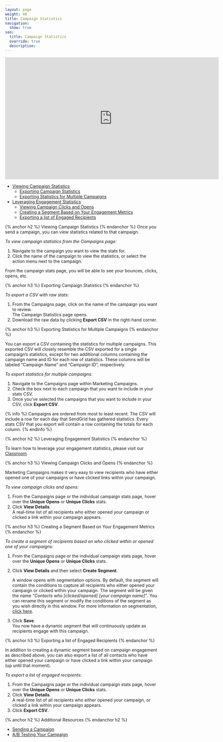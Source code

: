 ```yaml
---
layout: page
weight: 40
title: Campaign Statistics
navigation:
  show: true
seo:
  title: Campaign Statistics
  override: true
  description:
---
```


<iframe src="https://player.vimeo.com/video/221496791" width="700" height="400" frameborder="0" webkitallowfullscreen mozallowfullscreen allowfullscreen></iframe>

* [Viewing Campaign Statistics](#-Viewing-Campaign-Statistics)
   * [Exporting Campaign Statistics](#-Exporting-Campaign-Statistics)
   * [Exporting Statistics for Multiple Campaigns](#-Exporting-Statistics-for-Multiple-Campaigns)
* [Leveraging Engagement Statistics](#-Leveraging-Engagement-Statistics)
   * [Viewing Campaign Clicks and Opens](#-Viewing-Campaign-Clicks-and-Opens)
   * [Creating a Segment Based on Your Engagement Metrics](#-Creating-a-Segment-Based-on-Your-Engagement-Metrics)
   * [Exporting a list of Engaged Recipients](#-Exporting-a-list-of-Engaged-Recipients)

{% anchor h2 %}
Viewing Campaign Statistics
{% endanchor %}
Once you send a campaign, you can view statistics related to that campaign.

*To view campaign statistics from the Campaigns page:*

1. Navigate to the campaign you want to view the stats for.
1. Click the name of the campaign to view the statistics, or select the action menu next to the campaign.

From the campaign stats page, you will be able to see your bounces, clicks, opens, etc.

{% anchor h3 %}
Exporting Campaign Statistics
{% endanchor %}

*To export a CSV with raw stats:*

 1. From the Campaigns page, click on the name of the campaign you want to review.
    <br>The Campaign Statistics page opens.
 1. Download the raw data by clicking **Export CSV** in the right-hand corner.

{% anchor h3 %}
Exporting Statistics for Multiple Campaigns
{% endanchor %}

You can export a CSV containing the statistics for multiple campaigns. This exported CSV will closely resemble the CSV exported for a single campaign’s statistics, except for two additional columns containing the campaign name and ID for each row of statistics. These columns will be labeled “Campaign Name” and “Campaign ID”, respectively.

*To export statistics for multiple campaigns:*

1. Navigate to the Campaigns page within Marketing Campaigns.
1. Check the box next to each campaign that you want to include in your stats CSV.
1. Once you’ve selected the campaigns that you want to include in your CSV, click **Export CSV**.

{% info %}
Campaigns are ordered from most to least recent.
The CSV will include a row for each day that SendGrid has gathered statistics.
Every stats CSV that you export will contain a row containing the totals for each column.
{% endinfo %}

{% anchor h2 %}
Leveraging Engagement Statistics
{% endanchor %}

To learn how to leverage your engagement statistics, please visit our [Classroom]({{root_url}}/Classroom/Basics/Marketing_Campaigns/engagement_stats.html).

{% anchor h3 %}
Viewing Campaign Clicks and Opens
{% endanchor %}

Marketing Campaigns makes it very easy to view recipients who have either opened one of your campaigns or have clicked links within your campaign.

*To view campaign clicks and opens:*

1. From the Campaigns page or the individual campaign stats page, hover over the **Unique Opens** or **Unique Clicks** stats.
1. Click **View Details**.
   <br>A real-time list of all recipients who either opened your campaign or clicked a link within your campaign appears.

{% anchor h3 %}
Creating a Segment Based on Your Engagement Metrics
{% endanchor %}

*To create a segment of recipients based on who clicked within or opened one of your campaigns:*

1. From the Campaigns page or the individual campaign stats page, hover over the **Unique Opens** or **Unique Clicks** stats.
1. Click **View Details** and then select **Create Segment**.

   A window opens with segmentation options. By default, the segment will contain the conditions to capture all recipients who either opened your campaign or clicked within your campaign. The segment will be given the name _“Contacts who [clicked/opened] [your campaign name]”_. You can rename this segment or modify the conditions of the segment as you wish directly in this window. For more information on segmentation, [click here]({{root_url}}/User_Guide/Marketing_Campaigns/Managing_Contacts/lists.html#-Creating-a-Segment).

1. Click **Save**. 
<br>You now have a dynamic segment that will continuously update as recipients engage with this campaign.

{% anchor h3 %}
Exporting a list of Engaged Recipients
{% endanchor %}

In addition to creating a dynamic segment based on campaign engagement as described above, you can also export a list of all contacts who have either opened your campaign or have clicked a link within your campaign (up until that moment).

*To export a list of engaged recipients:*

1. From the Campaigns page or the individual campaign stats page, hover over the **Unique Opens** or **Unique Clicks** stats.
1. Click **View Details**.
<br>A real-time list of all recipients who either opened your campaign, or clicked a link within your campaign appears.
1. Click **Export CSV**.

{% anchor h2 %}
Additional Resources
{% endanchor h2 %}

- [Sending a Campaign](https://sendgrid.com/docs/User_Guide/Marketing_Campaigns/getting_started.html)
- [A/B Testing Your Campaign](https://sendgrid.com/docs/User_Guide/Marketing_Campaigns/a_b_testing.html)
